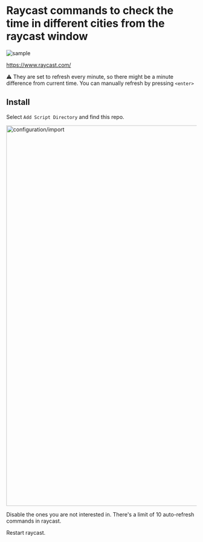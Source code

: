 # Raycast commands to check the time in different cities from the raycast window

<img alt="sample" src="https://user-images.githubusercontent.com/4542735/201223959-7f93f7f9-62c5-46b7-a471-ef3e6a01752d.png" />

https://www.raycast.com/

:warning: They are set to refresh every minute, so there might be a minute difference from current time. You can manually refresh by pressing `<enter>`

## Install

Select `Add Script Directory` and find this repo.

<img width="1003" alt="configuration/import" src="https://user-images.githubusercontent.com/4542735/201223295-2a9e922e-e02d-404a-98ff-d9e0969ac1eb.png">

Disable the ones you are not interested in. There's a limit of 10 auto-refresh commands in raycast.

Restart raycast.

